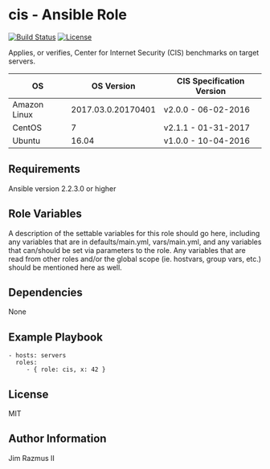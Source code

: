# cis - Ansible Role

[![Build Status](https://travis-ci.org/jimrazmus/cis.svg?branch=master)](https://travis-ci.org/jimrazmus/cis)
[![License](https://img.shields.io/badge/license-MIT-brightgreen.svg)](https://github.com/jimrazmus/cis/blob/master/LICENSE)

Applies, or verifies, Center for Internet Security (CIS) benchmarks on target servers.

| OS | OS Version | CIS Specification Version |
| --- | --- | --- |
| Amazon Linux | 2017.03.0.20170401 | v2.0.0 - 06-02-2016 |
| CentOS | 7 | v2.1.1 - 01-31-2017 |
| Ubuntu | 16.04 | v1.0.0 - 10-04-2016 |

## Requirements

Ansible version 2.2.3.0 or higher

## Role Variables

A description of the settable variables for this role should go here, including any variables that are in defaults/main.yml, vars/main.yml, and any variables that can/should be set via parameters to the role. Any variables that are read from other roles and/or the global scope (ie. hostvars, group vars, etc.) should be mentioned here as well.

## Dependencies

None

## Example Playbook

    - hosts: servers
      roles:
         - { role: cis, x: 42 }

## License

MIT

## Author Information

Jim Razmus II
